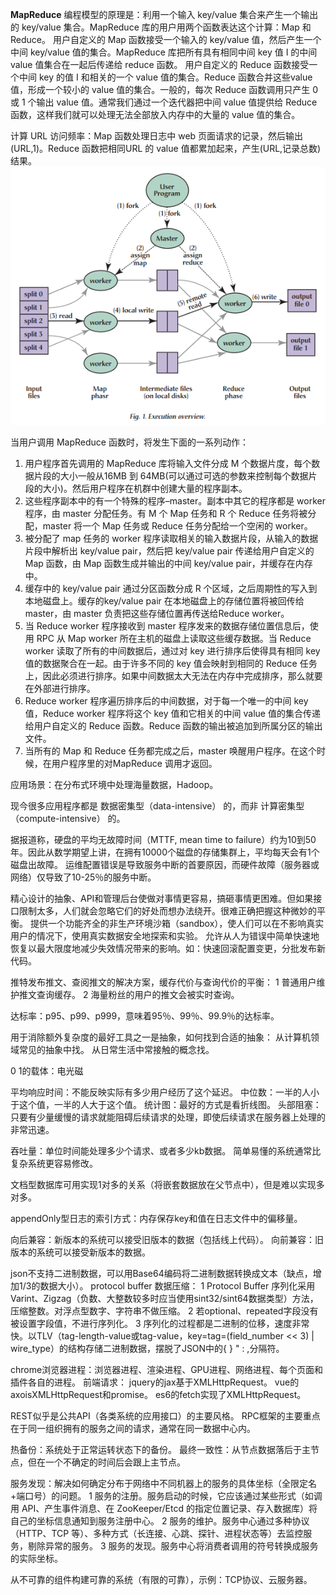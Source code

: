 **MapReduce**
编程模型的原理是：利用一个输入 key/value 集合来产生一个输出的 key/value 集合。MapReduce 库的用户用两个函数表达这个计算：Map 和 Reduce。
用户自定义的 Map 函数接受一个输入的 key/value 值，然后产生一个中间 key/value 值的集合。MapReduce 库把所有具有相同中间 key 值 I 的中间 value 值集合在一起后传递给 reduce 函数。
用户自定义的 Reduce 函数接受一个中间 key 的值 I 和相关的一个 value 值的集合。Reduce 函数合并这些value 值，形成一个较小的 value 值的集合。一般的，每次 Reduce 函数调用只产生 0 或 1 个输出 value 值。通常我们通过一个迭代器把中间 value 值提供给 Reduce 函数，这样我们就可以处理无法全部放入内存中的大量的 value 值的集合。


计算 URL 访问频率：Map 函数处理日志中 web 页面请求的记录，然后输出(URL,1)。Reduce 函数把相同URL 的 value 值都累加起来，产生(URL,记录总数)结果。
![](../images/MapReduce执行概述.png)


当用户调用 MapReduce 函数时，将发生下面的一系列动作：
1. 用户程序首先调用的 MapReduce 库将输入文件分成 M 个数据片度，每个数据片段的大小一般从16MB 到 64MB(可以通过可选的参数来控制每个数据片段的大小)。然后用户程序在机群中创建大量的程序副本。
2. 这些程序副本中的有一个特殊的程序–master。副本中其它的程序都是 worker 程序，由 master 分配任务。有 M 个 Map 任务和 R 个 Reduce 任务将被分配，master 将一个 Map 任务或 Reduce 任务分配给一个空闲的 worker。
3. 被分配了 map 任务的 worker 程序读取相关的输入数据片段，从输入的数据片段中解析出 key/value pair，然后把 key/value pair 传递给用户自定义的 Map 函数，由 Map 函数生成并输出的中间 key/value pair，并缓存在内存中。
4. 缓存中的 key/value pair 通过分区函数分成 R 个区域，之后周期性的写入到本地磁盘上。缓存的key/value pair 在本地磁盘上的存储位置将被回传给 master，由 master 负责把这些存储位置再传送给Reduce worker。
5. 当 Reduce worker 程序接收到 master 程序发来的数据存储位置信息后，使用 RPC 从 Map worker 所在主机的磁盘上读取这些缓存数据。当 Reduce worker 读取了所有的中间数据后，通过对 key 进行排序后使得具有相同 key 值的数据聚合在一起。由于许多不同的 key 值会映射到相同的 Reduce 任务上，因此必须进行排序。如果中间数据太大无法在内存中完成排序，那么就要在外部进行排序。
6. Reduce worker 程序遍历排序后的中间数据，对于每一个唯一的中间 key 值，Reduce worker 程序将这个 key 值和它相关的中间 value 值的集合传递给用户自定义的 Reduce 函数。Reduce 函数的输出被追加到所属分区的输出文件。
7. 当所有的 Map 和 Reduce 任务都完成之后，master 唤醒用户程序。在这个时候，在用户程序里的对MapReduce 调用才返回。

应用场景：在分布式环境中处理海量数据，Hadoop。

现今很多应用程序都是 数据密集型（data-intensive） 的，而非 计算密集型（compute-intensive） 的。

据报道称，硬盘的平均无故障时间（MTTF, mean time to failure）约为10到50年。因此从数学期望上讲，在拥有10000个磁盘的存储集群上，平均每天会有1个磁盘出故障。
运维配置错误是导致服务中断的首要原因，而硬件故障（服务器或网络）仅导致了10-25％的服务中断。

精心设计的抽象、API和管理后台使做对事情更容易，搞砸事情更困难。但如果接口限制太多，人们就会忽略它们的好处而想办法绕开。很难正确把握这种微妙的平衡。
提供一个功能齐全的非生产环境沙箱（sandbox），使人们可以在不影响真实用户的情况下，使用真实数据安全地探索和实验。
允许从人为错误中简单快速地恢复以最大限度地减少失效情况带来的影响。如：快速回滚配置变更，分批发布新代码。

推特发布推文、查阅推文的解决方案，缓存代价与查询代价的平衡：
1 普通用户维护推文查询缓存。
2 海量粉丝的用户的推文会被实时查询。

达标率：p95、p99、p999，意味着95％、99％、99.9％的达标率。

用于消除额外复杂度的最好工具之一是抽象，如何找到合适的抽象：
从计算机领域常见的抽象中找。
从日常生活中常接触的概念找。

0 1的载体：电光磁

平均响应时间：不能反映实际有多少用户经历了这个延迟。
中位数：一半的人小于这个值，一半的人大于这个值。
统计图：最好的方式是看折线图。
头部阻塞：只要有少量缓慢的请求就能阻碍后续请求的处理，即使后续请求在服务器上处理的非常迅速。

吞吐量：单位时间能处理多少个请求、或者多少kb数据。
简单易懂的系统通常比复杂系统更容易修改。

文档型数据库可用实现1对多的关系（将嵌套数据放在父节点中），但是难以实现多对多。

appendOnly型日志的索引方式：内存保存key和值在日志文件中的偏移量。

向后兼容：新版本的系统可以接受旧版本的数据（包括线上代码）。
向前兼容：旧版本的系统可以接受新版本的数据。

json不支持二进制数据，可以用Base64编码将二进制数据转换成文本（缺点，增加1/3的数据大小）。
protocol buffer
数据压缩：
1 Protocol Buffer 序列化采用Varint、Zigzag（负数、大整数较多时应当使用sint32/sint64数据类型）方法，压缩整数。对浮点型数字、字符串不做压缩。
2 若optional、repeated字段没有被设置字段值，不进行序列化。
3 序列化的过程都是二进制的位移，速度非常快。以TLV（tag-length-value或tag-value，key=tag=(field_number << 3) | wire_type）的结构存储二进制数据，摆脱了JSON中的{ } " : ,分隔符。

chrome浏览器进程：浏览器进程、渲染进程、GPU进程、网络进程、每个页面和插件各自的进程。
前端请求：
jquery的jax基于XMLHttpRequest。
vue的axoisXMLHttpRequest和promise。
es6的fetch实现了XMLHttpRequest。

REST似乎是公共API（各类系统的应用接口）的主要风格。 
RPC框架的主要重点在于同一组织拥有的服务之间的请求，通常在同一数据中心内。

热备份：系统处于正常运转状态下的备份。
最终一致性：从节点数据落后于主节点，但在一个不确定的时间后会跟上主节点。

服务发现：解决如何确定分布于网络中不同机器上的服务的具体坐标（全限定名+端口号）的问题。
1 服务的注册。服务启动的时候，它应该通过某些形式（如调用 API、产生事件消息、在 ZooKeeper/Etcd 的指定位置记录、存入数据库）将自己的坐标信息通知到服务注册中心。
2 服务的维护。服务中心通过多种协议（HTTP、TCP 等）、多种方式（长连接、心跳、探针、进程状态等）去监控服务，剔除异常的服务。
3 服务的发现。服务中心将消费者调用的符号转换成服务的实际坐标。

从不可靠的组件构建可靠的系统（有限的可靠），示例：TCP协议、云服务器。
